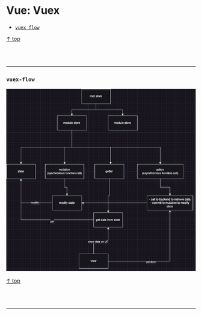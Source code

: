# Vue: Vuex

- [`vuex flow`](#vuex-flow)

[↑ top](#vue-vuex)
<br><br><br><br><hr>

### `vuex-flow`

![Vuex-flow](vuex-flow.jpg)

[↑ top](#vue-vuex)
<br><br><br><br><hr>




